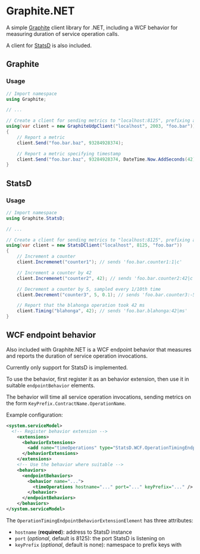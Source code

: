 # Graphite.NET

A simple [Graphite](http://graphite.wikidot.com/) client library for .NET, 
including a WCF behavior for measuring duration of service operation calls.

A client for [StatsD](https://github.com/etsy/statsd/) is also included.

## Graphite

### Usage

```csharp
// Import namespace
using Graphite;

// ...

// Create a client for sending metrics to "localhost:8125", prefixing all keys with "foo.bar"
using(var client = new GraphiteUdpClient("localhost", 2003, "foo.bar"))
{
    // Report a metric
    client.Send("foo.bar.baz", 93284928374);

    // Report a metric specifying timestamp
    client.Send("foo.bar.baz", 93284928374, DateTime.Now.AddSeconds(42));
}
```

## StatsD

### Usage

```csharp
// Import namespace
using Graphite.StatsD;

// ...

// Create a client for sending metrics to "localhost:8125", prefixing all keys with "foo.bar"
using(var client = new StatsDClient("localhost", 8125, "foo.bar"))
{
    // Increment a counter
    client.Incremenet("counter1"); // sends 'foo.bar.counter1:1|c'

    // Increment a counter by 42
    client.Incremenet("counter2", 42); // sends 'foo.bar.counter2:42|c'

    // Decrement a counter by 5, sampled every 1/10th time
    client.Decrement("counter3", 5, 0.1); // sends 'foo.bar.counter3:-5|c@0.1

    // Report that the blahonga operation took 42 ms
    client.Timing("blahonga", 42); // sends 'foo.bar.blahonga:42|ms'
}
```

## WCF endpoint behavior

Also included with Graphite.NET is a WCF endpoint behavior that measures 
and reports the duration of service operation invocations.

Currently only support for StatsD is implemented.

To use the behavior, first register it as an behavior extension, then use
it in suitable `endpointBehavior` elements.

The behavior will time all service operation invocations, sending metrics on
the form `KeyPrefix.ContractName.OperationName`.

Example configuration:

```xml
<system.serviceModel>
  <!-- Register behavior extension -->
    <extensions>
      <behaviorExtensions>
        <add name="timeOperations" type="StatsD.WCF.OperationTimingEndpointBehaviorExtensionElement, StatsD" />
      </behaviorExtensions>
    </extensions>
	<!-- Use the behavior where suitable -->
	<behaviors>
      <endpointBehaviors>
        <behavior name="...">
          <timeOperations hostname="..." port="..." keyPrefix="..." />
        </behavior>
      </endpointBehaviors>
    </behaviors>
</system.serviceModel>   
```

The `OperationTimingEndpointBehaviorExtensionElement` has three attributes:

* `hostname` (**required**): address to StatsD instance
* `port` (_optional_, default is 8125): the port StatsD is listening on
* `keyPrefix` (_optional_, default is none): namespace to prefix keys with
